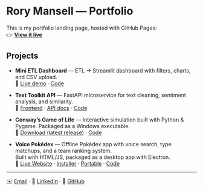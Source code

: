 # Rory Mansell — Portfolio

This is my portfolio landing page, hosted with GitHub Pages:  
👉 **[View it live](https://roryMansell.github.io)**

## Projects

- **Mini ETL Dashboard** — ETL → Streamlit dashboard with filters, charts, and CSV upload.  
  🔗 [Live demo](https://mini-etl-9js3fjw8g4ayb99fvaha8m.streamlit.app/) · [Code](https://github.com/roryMansell/mini-etl)

- **Text Toolkit API** — FastAPI microservice for text cleaning, sentiment analysis, and similarity.  
  🔗 [Frontend](https://roryMansell.github.io/text-toolkit-api/) · [API docs](https://text-toolkit-api.onrender.com/docs) · [Code](https://github.com/roryMansell/text-toolkit-api)

- **Conway’s Game of Life** — Interactive simulation built with Python & Pygame. Packaged as a Windows executable.  
  🔗 [Download (latest release)](https://github.com/roryMansell/life-game/releases/latest) · [Code](https://github.com/roryMansell/life-game)

- **Voice Pokédex** — Offline Pokédex app with voice search, type matchups, and a team ranking system.  
  Built with HTML/JS, packaged as a desktop app with Electron.  
  🔗 [Live Website](https://roryMansell.github.io/po-go-battle-assistant/) · 
  [Installer](https://github.com/roryMansell/po-go-battle-assistant/releases/latest/download/Voice.Pokedex.Setup.1.0.0.exe) · 
  [Portable](https://github.com/roryMansell/po-go-battle-assistant/releases/latest/download/VoicePokedex-win64.zip) · 
  [Code](https://github.com/roryMansell/po-go-battle-assistant)

---

✉️ [Email](mailto:rory.mansell@hotmail.co.uk) · 💼 [LinkedIn](https://www.linkedin.com/in/rory-mansell-5b7199130) · 🐙 [GitHub](https://github.com/roryMansell)
